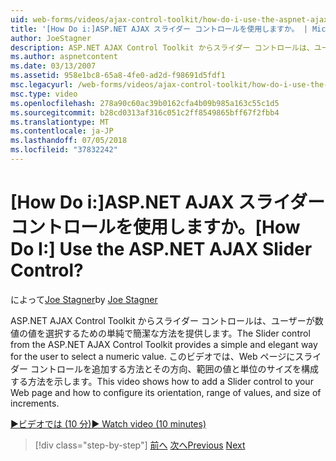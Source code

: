 ```yaml
---
uid: web-forms/videos/ajax-control-toolkit/how-do-i-use-the-aspnet-ajax-slider-control
title: '[How Do i:]ASP.NET AJAX スライダー コントロールを使用しますか。 | Microsoft Docs'
author: JoeStagner
description: ASP.NET AJAX Control Toolkit からスライダー コントロールは、ユーザーが数値の値を選択するための単純で簡潔な方法を提供します。 このビデオでは ad 方法.
ms.author: aspnetcontent
ms.date: 03/13/2007
ms.assetid: 958e1bc8-65a8-4fe0-ad2d-f98691d5fdf1
msc.legacyurl: /web-forms/videos/ajax-control-toolkit/how-do-i-use-the-aspnet-ajax-slider-control
msc.type: video
ms.openlocfilehash: 278a90c60ac39b0162cfa4b09b985a163c55c1d5
ms.sourcegitcommit: b28cd0313af316c051c2ff8549865bff67f2fbb4
ms.translationtype: MT
ms.contentlocale: ja-JP
ms.lasthandoff: 07/05/2018
ms.locfileid: "37832242"
---
```

<a name="how-do-i-use-the-aspnet-ajax-slider-control"></a><span data-ttu-id="0a583-105">[How Do i:]ASP.NET AJAX スライダー コントロールを使用しますか。</span><span class="sxs-lookup"><span data-stu-id="0a583-105">[How Do I:] Use the ASP.NET AJAX Slider Control?</span></span>
====================
<span data-ttu-id="0a583-106">によって[Joe Stagner](https://github.com/JoeStagner)</span><span class="sxs-lookup"><span data-stu-id="0a583-106">by [Joe Stagner](https://github.com/JoeStagner)</span></span>

<span data-ttu-id="0a583-107">ASP.NET AJAX Control Toolkit からスライダー コントロールは、ユーザーが数値の値を選択するための単純で簡潔な方法を提供します。</span><span class="sxs-lookup"><span data-stu-id="0a583-107">The Slider control from the ASP.NET AJAX Control Toolkit provides a simple and elegant way for the user to select a numeric value.</span></span> <span data-ttu-id="0a583-108">このビデオでは、Web ページにスライダー コントロールを追加する方法とその方向、範囲の値と単位のサイズを構成する方法を示します。</span><span class="sxs-lookup"><span data-stu-id="0a583-108">This video shows how to add a Slider control to your Web page and how to configure its orientation, range of values, and size of increments.</span></span>

[<span data-ttu-id="0a583-109">&#9654;ビデオでは (10 分)</span><span class="sxs-lookup"><span data-stu-id="0a583-109">&#9654; Watch video (10 minutes)</span></span>](https://channel9.msdn.com/Blogs/ASP-NET-Site-Videos/how-do-i-use-the-aspnet-ajax-slider-control)

> [!div class="step-by-step"]
> <span data-ttu-id="0a583-110">[前へ](how-do-i-use-the-aspnet-ajax-confirmbutton-extender.md)
> [次へ](how-do-i-use-the-aspnet-ajax-autocomplete-control.md)</span><span class="sxs-lookup"><span data-stu-id="0a583-110">[Previous](how-do-i-use-the-aspnet-ajax-confirmbutton-extender.md)
[Next](how-do-i-use-the-aspnet-ajax-autocomplete-control.md)</span></span>
